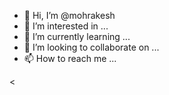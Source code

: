 - 👋 Hi, I’m @mohrakesh
- 👀 I’m interested in ...
- 🌱 I’m currently learning ...
- 💞️ I’m looking to collaborate on ...
- 📫 How to reach me ...

<!---
mohrakeshthapamagar/ is a ✨ special ✨ repository because its `README.md` (this file) appears on your GitHub profile.
You can click the Preview link to take a look at your changes.
--->
<
